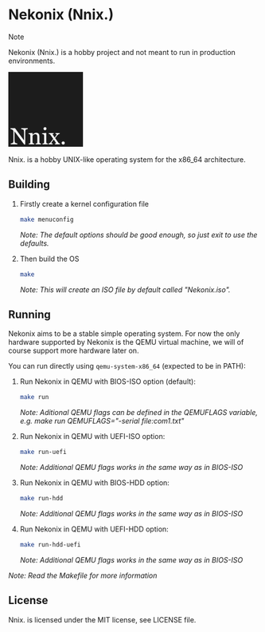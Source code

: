 # Nekonix (Nnix.)

> [!NOTE]
> Nekonix (Nnix.) is a hobby project and not meant to run in production environments.

<img src="https://github.com/KevinAlavik/nekonix/blob/main/assets/nnix-dark.png?raw=true" width="150">

Nnix. is a hobby UNIX-like operating system for the x86_64 architecture.

## Building

1. Firstly create a kernel configuration file
    ```sh
    make menuconfig
    ```
    *Note: The default options should be good enough, so just exit to use the defaults.*

2. Then build the OS
    ```sh
    make
    ```
    *Note: This will create an ISO file by default called "Nekonix.iso".*


## Running

Nekonix aims to be a stable simple operating system. For now the only hardware supported by Nekonix is the QEMU virtual machine, we will of course support more hardware later on.

You can run directly using `qemu-system-x86_64` (expected to be in PATH):

1. Run Nekonix in QEMU with BIOS-ISO option (default):
    ```sh
    make run
    ```
    *Note: Aditional QEMU flags can be defined in the QEMUFLAGS variable, e.g. make run QEMUFLAGS="-serial file:com1.txt"*

2. Run Nekonix in QEMU with UEFI-ISO option:
    ```sh
    make run-uefi
    ```
    *Note: Additional QEMU flags works in the same way as in BIOS-ISO*

3. Run Nekonix in QEMU with BIOS-HDD option:
    ```sh
    make run-hdd
    ```
    *Note: Additional QEMU flags works in the same way as in BIOS-ISO*

4. Run Nekonix in QEMU with UEFI-HDD option:
    ```sh
    make run-hdd-uefi
    ```
    *Note: Additional QEMU flags works in the same way as in BIOS-ISO*

*Note: Read the Makefile for more information*

## License

Nnix. is licensed under the MIT license, see LICENSE file.